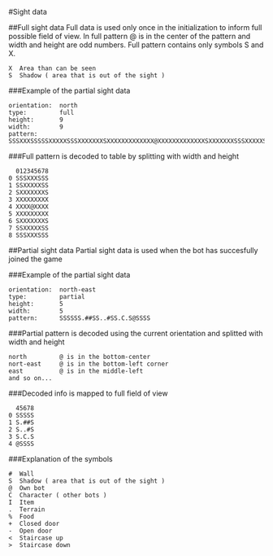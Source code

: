 #Sight data

##Full sight data
Full data is used only once in the initialization to inform full possible field of view. In full pattern @ is in the center of the pattern and width and height are odd numbers. Full pattern contains only symbols S and X.
```
X  Area than can be seen
S  Shadow ( area that is out of the sight )
```

###Example of the partial sight data
```
orientation:  north
type:         full
height:       9
width:        9
pattern:      SSSXXXSSSSSXXXXXSSSXXXXXXXSXXXXXXXXXXXXX@XXXXXXXXXXXXXSXXXXXXXSSSXXXXXSSSSSXXXSSS
```
###Full pattern is decoded to table by splitting with width and height
```
  012345678
0 SSSXXXSSS
1 SSXXXXXSS
2 SXXXXXXXS
3 XXXXXXXXX
4 XXXX@XXXX
5 XXXXXXXXX
6 SXXXXXXXS
7 SSXXXXXSS
8 SSSXXXSSS
```

##Partial sight data
Partial sight data is used when the bot has succesfully joined the game

###Example of the partial sight data
```
orientation:  north-east
type:         partial
height:       5
width:        5
pattern:      SSSSSS.##SS..#SS.C.S@SSSS
```

###Partial pattern is decoded using the current orientation and splitted with width and height
```
north         @ is in the bottom-center
nort-east     @ is in the bottom-left corner
east          @ is in the middle-left
and so on...
```
###Decoded info is mapped to full field of view
```
  45678
0 SSSSS
1 S.##S
2 S..#S
3 S.C.S
4 @SSSS
```

###Explanation of the symbols
```
#  Wall
S  Shadow ( area that is out of the sight )
@  Own bot
C  Character ( other bots )
I  Item
.  Terrain
%  Food
+  Closed door
-  Open door
<  Staircase up    
>  Staircase down  
```
